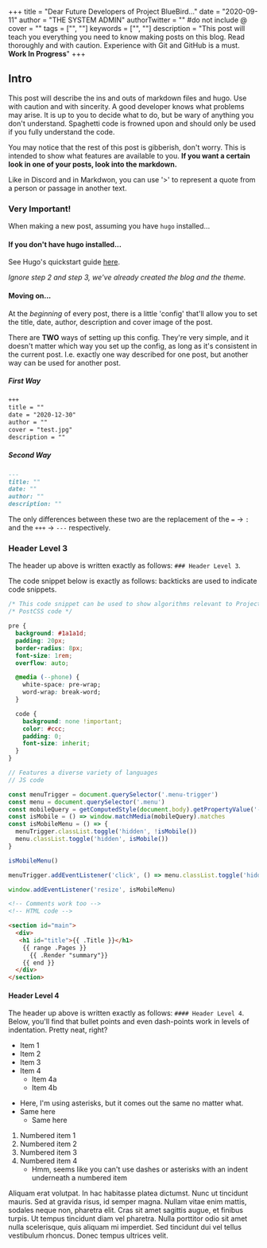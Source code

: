 +++
title = "Dear Future Developers of Project BlueBird..."
date = "2020-09-11"
author = "THE SYSTEM ADMIN"
authorTwitter = "" #do not include @
cover = ""
tags = ["", ""]
keywords = ["", ""]
description = "This post will teach you everything you need to know making posts on this blog. Read thoroughly and with caution. Experience with Git and GitHub is a must. **Work In Progress**"
+++

## Intro

This post will describe the ins and outs of markdown files and hugo. Use with caution and with sincerity. A good developer knows what problems may arise. It is up to you to decide what to do, but be wary of anything you don't understand. Spaghetti code is frowned upon and should only be used if you fully understand the code.

You may notice that the rest of this post is gibberish, don't worry. This is intended to show what features are available to you. **If you want a certain look in one of your posts, look into the markdown.**

Like in Discord and in Markdwon, you can use '>' to represent a quote from a person or passage in another text.

### Very Important!
When making a new post, assuming you have `hugo` installed...

#### If you don't have hugo installed...
See Hugo's quickstart guide [here](https://gohugo.io/getting-started/quick-start/).

*Ignore step 2 and step 3, we've already created the blog and the theme.*

#### Moving on...
At the *beginning* of every post, there is a little 'config' that'll allow you to set the title, date, author, description and cover image of the post.

There are **TWO** ways of setting up this config. They're very simple, and it doesn't matter which way you set up the config, as long as it's consistent in the current post. I.e. exactly one way described for one post, but another way can be used for another post.

##### First Way

```markdown
+++
title = ""
date = "2020-12-30"
author = ""
cover = "test.jpg"
description = ""
```

##### Second Way

```markdown
---
title: ""
date: ""
author: ""
description: ""
```

The only differences between these two are the replacement of the `=` -> `:` and the `+++` -> `---` respectively.

### Header Level 3

The header up above is written exactly as follows: `### Header Level 3`.

The code snippet below is exactly as follows: backticks are used to indicate code snippets.

```css
/* This code snippet can be used to show algorithms relevant to Project BlueBird */
/* PostCSS code */

pre {
  background: #1a1a1d;
  padding: 20px;
  border-radius: 8px;
  font-size: 1rem;
  overflow: auto;

  @media (--phone) {
    white-space: pre-wrap;
    word-wrap: break-word;
  }

  code {
    background: none !important;
    color: #ccc;
    padding: 0;
    font-size: inherit;
  }
}
```

```js
// Features a diverse variety of languages
// JS code

const menuTrigger = document.querySelector('.menu-trigger')
const menu = document.querySelector('.menu')
const mobileQuery = getComputedStyle(document.body).getPropertyValue('--phoneWidth')
const isMobile = () => window.matchMedia(mobileQuery).matches
const isMobileMenu = () => {
  menuTrigger.classList.toggle('hidden', !isMobile())
  menu.classList.toggle('hidden', isMobile())
}

isMobileMenu()

menuTrigger.addEventListener('click', () => menu.classList.toggle('hidden'))

window.addEventListener('resize', isMobileMenu)
```

```html
<!-- Comments work too -->
<!-- HTML code -->

<section id="main">
  <div>
   <h1 id="title">{{ .Title }}</h1>
    {{ range .Pages }}
      {{ .Render "summary"}}
    {{ end }}
  </div>
</section>
```

#### Header Level 4

The header up above is written exactly as follows: `#### Header Level 4`.
Below, you'll find that bullet points and even dash-points work in levels of indentation. Pretty neat, right?

- Item 1
- Item 2
- Item 3
- Item 4
    - Item 4a
    - Item 4b
* Here, I'm using asterisks, but it comes out the same no matter what.
* Same here
    * Same here
1. Numbered item 1
2. Numbered item 2
3. Numbered item 3
4. Numbered item 4
    - Hmm, seems like you can't use dashes or asterisks with an indent underneath a numbered item

Aliquam erat volutpat. In hac habitasse platea dictumst. Nunc ut tincidunt mauris. Sed at gravida risus, id semper magna. Nullam vitae enim mattis, sodales neque non, pharetra elit. Cras sit amet sagittis augue, et finibus turpis. Ut tempus tincidunt diam vel pharetra. Nulla porttitor odio sit amet nulla scelerisque, quis aliquam mi imperdiet. Sed tincidunt dui vel tellus vestibulum rhoncus. Donec tempus ultrices velit.

